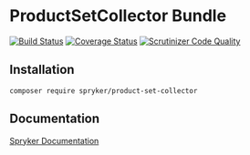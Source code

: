 # ProductSetCollector Bundle
[![Build Status](https://travis-ci.org/spryker/ProductSetCollector.svg)](https://travis-ci.org/spryker/ProductSetCollector)
[![Coverage Status](https://coveralls.io/repos/github/spryker/ProductSetCollector/badge.svg)](https://coveralls.io/github/spryker/ProductSetCollector)
[![Scrutinizer Code Quality](https://scrutinizer-ci.com/g/spryker/ProductSetCollector/badges/quality-score.png?b=master)](https://scrutinizer-ci.com/g/spryker/ProductSetCollector/?branch=master)

## Installation

```
composer require spryker/product-set-collector
```

## Documentation

[Spryker Documentation](https://spryker.github.io)
